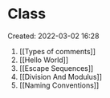 # Class
Created: 2022-03-02 16:28

1. [[Types of comments]]
2. [[Hello World]]
3. [[Escape Sequences]]
4. [[Division And Modulus]]
5. [[Naming Conventions]]
